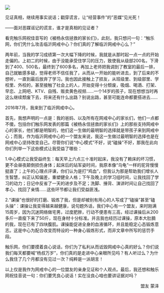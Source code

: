 <p><img src="https://wx3.sinaimg.cn/crop.0.0.387.218.1000/0067hHJjly1feum9ai3p7j30bs062diz.jpg" /></p>
<p>见证真相，继续用事实说话；戳穿谎言，让“经营事件”的”恶媒“见光死！</p>
<p>——面对恶媒谣记的谎言，谁才是真相的见证者？</p>
<p><span id="more-1742"></span></p>
<p>​​看完触乐网祝佳音写的《被杨永信拯救的家长们》，此刻，我只想问一句：“触乐网，你们凭什么攻击临沂网戒中心？你们真的了解临沂网戒中心么？”</p>
<p>两年前，当我的学习成绩第一次大幅下降的时候，我就是从那时起一点一点的开始走偏的。上初二的时候，由于没能承受住学习的压力，致使我从级部200名，下滑到了400、500名，最终到了600多名，再加上老师把我调到了教室的最后一排，自己就敏感多疑，觉得老师不信任我了，从而从一开始的能听进去，到了后来的不想听，一直到最后放弃了学习。我也因此接触上了损友，从班级里、到级部里、学校里、外校的，甚至接触了社会上的人，开始变得十分颓废，吸烟、喝酒、打架、早恋、上网吧、KTV、自残、贩卖黄色视频&#8230;&#8230;一个14岁的孩子，现在想想当时再这么继续颓废下去，将来还有什么出路？别说出路，甚至可能连命都要搭进去&#8230;&#8230;</p>
<p>2016年7月，我来到了临沂网戒中心。</p>
<p>首先，我想声明的一点是：我的爸妈、以及所有在网戒中心的家长们，他们一点都不傻。包括你们触乐网发表的那篇《被杨永信拯救的家长们》上的那些支持网戒中心的家长，他们都是明智的，他们这一生做的最明智的选择就是带孩子来到网戒中心；而我，作为临沂网戒中心的一个盟友来说，我这一生做过最明智的选择也是在网戒中心坚持改变自己。尽管你们说“中心模式”不好，说“磕操”不好，那我在此向你们列举一下这些模式让我受益了哪些：</p>
<p>1.中心模式让我受益终生：每天早上六点三十准时起床，我没有了赖床的坏习惯，更不会昼夜颠倒损伤身体；起床后的站军姿时间，我原本像“乌龟”一样的驼背慢慢挺直了；上午的心理点评课，你们认为是打“鸡血”，但我认为那是帮助我们增长人生智慧，纠正认知偏差，重塑健全人格；下午及晚上的学习组时间，让我找回了学习的动力；日记中反省了一天的进步及不足；洗脚、捶背、演讲时间让自己找回了孝心、找回了亲情&#8230;&#8230;这些环节都让我们受益匪浅。</p>
<p>2.“课操”也很好的打磨、锻炼了我，但是却被别有用心的人写成了“磕操”甚至“磕头操”：课操让我变得越来越健康，说句题外话，我们中心有一个盟友，来时刚满15周岁，因为沉迷网络做宅男，过度肥胖，行动不便患有三高，经过课操后从200多斤一直瘦下来了50斤，现在身材十分标准。并且我也经历过课操，原本大肚腩的我，现在已有了四块腹肌。课操能促进全身的血液循环，并且能稳定心态锻炼意志。这是中心为配合改变而特设的一种身心锻炼形式，而非文章中所写的惩罚手段。</p>
<p>触乐网，你们要摸着良心说话，你们为了私利从而诋毁网戒中心真的好么？你们说我们每天都要喊“杨叔万岁”，你们真的是走进中心亲眼所见吗？有人听过么？为什么我住了几个月都没有见过一次？纯粹是一派胡言！</p>
<p>以上仅是我作为网戒中心的一位盟友的亲身见证和个人观点。最后，我还想和触乐网祝佳音说一句：你们要凭良心说话！实在没良心咱也要讲证据对吗？</p>
<p align="right">盟友 蒙泽</p>